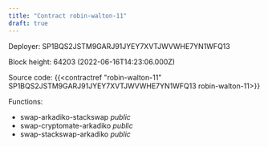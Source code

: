 ```yaml
---
title: "Contract robin-walton-11"
draft: true
---
```

Deployer: SP1BQS2JSTM9GARJ91JYEY7XVTJWVWHE7YN1WFQ13


 



Block height: 64203 (2022-06-16T14:23:06.000Z)

Source code: {{<contractref "robin-walton-11" SP1BQS2JSTM9GARJ91JYEY7XVTJWVWHE7YN1WFQ13 robin-walton-11>}}

Functions:

* swap-arkadiko-stackswap _public_
* swap-cryptomate-arkadiko _public_
* swap-stackswap-arkadiko _public_
